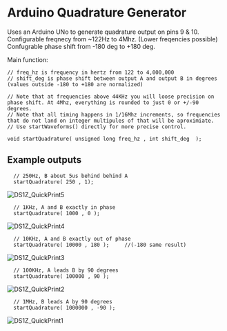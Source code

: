 # Arduino Quadrature Generator

Uses an Arduino UNo to generate quadrature output on pins 9 & 10.
Configurable freqnecy from ~122Hz to 4Mhz. (Lower freqencies possible) 
Confugrable phase shift from -180 deg to +180 deg. 

Main function:
```
// freq_hz is frequency in hertz from 122 to 4,000,000
// shift_deg is phase shift between output A and output B in degrees (values outside -180 to +180 are normalized)

// Note that at frequencies above 44KHz you will loose precision on phase shift. At 4Mhz, everything is rounded to just 0 or +/-90 degrees.
// Note that all timing happens in 1/16Mhz increments, so frequencies that do not land on integer multipules of that will be aproximiate. 
// Use startWaveforms() directly for more precise control. 

void startQuadrature( unsigned long freq_hz , int shift_deg  );
```

## Example outputs

```
  // 250Hz, B about 5us behind behind A 
  startQuadrature( 250 , 1);
```
![DS1Z_QuickPrint5](https://user-images.githubusercontent.com/5520281/116673687-b485d380-a971-11eb-966f-1646fa4bcc32.png)

```  
  // 1KHz, A and B exactly in phase
  startQuadrature( 1000 , 0 );
```  
  ![DS1Z_QuickPrint4](https://user-images.githubusercontent.com/5520281/116673680-b0f24c80-a971-11eb-9b32-1c43ce39560b.png)

```
  // 10KHz, A and B exactly out of phase
  startQuadrature( 10000 , 180 );     //(-180 same result)
```  
  ![DS1Z_QuickPrint3](https://user-images.githubusercontent.com/5520281/116673643-a89a1180-a971-11eb-91c1-ea663456a4f6.png)

```
  // 100KHz, A leads B by 90 degrees
  startQuadrature( 100000 , 90 );
```  
![DS1Z_QuickPrint2](https://user-images.githubusercontent.com/5520281/116673633-a3d55d80-a971-11eb-9daa-632036aa5cf0.png)

```
  // 1MHz, B leads A by 90 degrees
  startQuadrature( 1000000 , -90 );
```  
![DS1Z_QuickPrint1](https://user-images.githubusercontent.com/5520281/116673601-961fd800-a971-11eb-9d1c-db16bc84c07a.png)
  
